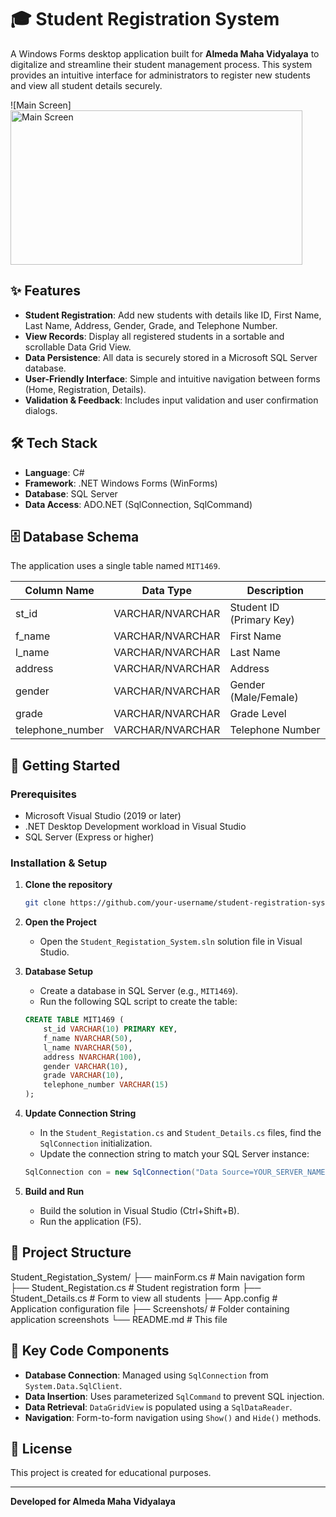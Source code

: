 # 🎓 Student Registration System

A Windows Forms desktop application built for **Almeda Maha Vidyalaya** to digitalize and streamline their student management process. This system provides an intuitive interface for administrators to register new students and view all student details securely.

![Main Screen]<img width="467" height="247" alt="Main Screen" src="https://github.com/user-attachments/assets/8f3ecd89-d625-4ee1-a217-2a078f91639e" /> *<!-- Replace with actual screenshot link -->*

## ✨ Features

-   **Student Registration**: Add new students with details like ID, First Name, Last Name, Address, Gender, Grade, and Telephone Number.
-   **View Records**: Display all registered students in a sortable and scrollable Data Grid View.
-   **Data Persistence**: All data is securely stored in a Microsoft SQL Server database.
-   **User-Friendly Interface**: Simple and intuitive navigation between forms (Home, Registration, Details).
-   **Validation & Feedback**: Includes input validation and user confirmation dialogs.

## 🛠️ Tech Stack

-   **Language**: C#
-   **Framework**: .NET Windows Forms (WinForms)
-   **Database**: SQL Server
-   **Data Access**: ADO.NET (SqlConnection, SqlCommand)


## 🗄️ Database Schema

The application uses a single table named `MIT1469`.

| Column Name | Data Type | Description |
|-------------|-----------|-------------|
| st_id | VARCHAR/NVARCHAR | Student ID (Primary Key) |
| f_name | VARCHAR/NVARCHAR | First Name |
| l_name | VARCHAR/NVARCHAR | Last Name |
| address | VARCHAR/NVARCHAR | Address |
| gender | VARCHAR/NVARCHAR | Gender (Male/Female) |
| grade | VARCHAR/NVARCHAR | Grade Level |
| telephone_number | VARCHAR/NVARCHAR | Telephone Number |

## 🚀 Getting Started

### Prerequisites

-   Microsoft Visual Studio (2019 or later)
-   .NET Desktop Development workload in Visual Studio
-   SQL Server (Express or higher)

### Installation & Setup

1.  **Clone the repository**
    ```bash
    git clone https://github.com/your-username/student-registration-system.git
    ```

2.  **Open the Project**
    -   Open the `Student_Registation_System.sln` solution file in Visual Studio.

3.  **Database Setup**
    -   Create a database in SQL Server (e.g., `MIT1469`).
    -   Run the following SQL script to create the table:
    ```sql
    CREATE TABLE MIT1469 (
        st_id VARCHAR(10) PRIMARY KEY,
        f_name NVARCHAR(50),
        l_name NVARCHAR(50),
        address NVARCHAR(100),
        gender VARCHAR(10),
        grade VARCHAR(10),
        telephone_number VARCHAR(15)
    );
    ```

4.  **Update Connection String**
    -   In the `Student_Registation.cs` and `Student_Details.cs` files, find the `SqlConnection` initialization.
    -   Update the connection string to match your SQL Server instance:
    ```csharp
    SqlConnection con = new SqlConnection("Data Source=YOUR_SERVER_NAME;Initial Catalog=MIT1469;Integrated Security=True");
    ```

5.  **Build and Run**
    -   Build the solution in Visual Studio (Ctrl+Shift+B).
    -   Run the application (F5).

## 📁 Project Structure
Student_Registation_System/
├── mainForm.cs # Main navigation form
├── Student_Registation.cs # Student registration form
├── Student_Details.cs # Form to view all students
├── App.config # Application configuration file
├── Screenshots/ # Folder containing application screenshots
└── README.md # This file


## 🔧 Key Code Components

-   **Database Connection**: Managed using `SqlConnection` from `System.Data.SqlClient`.
-   **Data Insertion**: Uses parameterized `SqlCommand` to prevent SQL injection.
-   **Data Retrieval**: `DataGridView` is populated using a `SqlDataReader`.
-   **Navigation**: Form-to-form navigation using `Show()` and `Hide()` methods.

## 📄 License

This project is created for educational purposes.

---

**Developed for Almeda Maha Vidyalaya**
